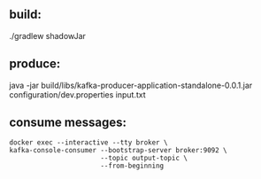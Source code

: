 ## build: 
./gradlew shadowJar

## produce:
java -jar build/libs/kafka-producer-application-standalone-0.0.1.jar configuration/dev.properties input.txt

## consume messages:
```
docker exec --interactive --tty broker \
kafka-console-consumer --bootstrap-server broker:9092 \
                       --topic output-topic \
                       --from-beginning
```